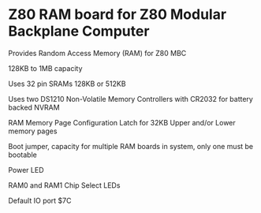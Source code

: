 # Z80 RAM board for Z80 Modular Backplane Computer

Provides Random Access Memory (RAM) for Z80 MBC

128KB to 1MB capacity

Uses 32 pin SRAMs 128KB or 512KB

Uses two DS1210 Non-Volatile Memory Controllers with CR2032 for battery backed NVRAM

RAM Memory Page Configuration Latch for 32KB Upper and/or Lower memory pages

Boot jumper, capacity for multiple RAM boards in system, only one must be bootable

Power LED

RAM0 and RAM1 Chip Select LEDs

Default IO port $7C
